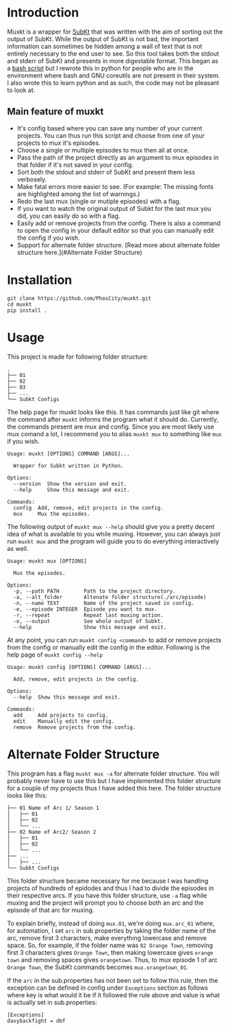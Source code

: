 # Introduction

Muxkt is a wrapper for [SubKt](https://github.com/Myaamori/SubKt) that was written with the aim of sorting out the output of SubKt. While the output of SubKt is not bad, the important information can sometimes be hidden among a wall of text that is not entirely necessary to the end user to see. So this tool takes both the stdout and stderr of SubKt and presents in more digestable format. This began as a [bash script](https://github.com/PhosCity/muxsh) but I rewrote this in python for people who are in the environment where bash and GNU coreutils are not present in their system. I also wrote this to learn python and as such, the code may not be pleasant to look at.

## Main feature of muxkt

* It's config based where you can save any number of your current projects. You can thus run this script and choose from one of your projects to mux it's episodes.
* Choose a single or multiple episodes to mux then all at once.
* Pass the path of the project directly as an argument to mux episodes in that folder if it's not saved in your config.
* Sort both the stdout and stderr of SubKt and present them less verbosely.
* Make fatal errors more easier to see. (For example: The missing fonts are highlighted among the list of warnings.)
* Redo the last mux (single or mutiple episodes) with a flag.
* If you want to watch the original output of Subkt for the last mux you did, you can easily do so with a flag.
* Easily add or remove projects from the config. There is also a command to open the config in your default editor so that you can manually edit the config if you wish.
* Support for alternate folder structure. [Read more about alternate folder structure here.](#Alternate Folder Structure)

# Installation

```
git clone https://github.com/PhosCity/muxkt.git
cd muxkt
pip install .
```

# Usage
This project is made for following folder structure:
```
.
├── 01
├── 02
├── 03
├── ...
└── Subkt Configs
```

The help page for muxkt looks like this. It has commands just like git where the command after `muxkt` informs the program what it should do. Currently, the commands present are mux and config. Since you are most likely use mux comand a lot, I recommend you to alias `muxkt mux` to something like `mux` if you wish.

```
Usage: muxkt [OPTIONS] COMMAND [ARGS]...

  Wrapper for Subkt written in Python.

Options:
  --version  Show the version and exit.
  --help     Show this message and exit.

Commands:
  config  Add, remove, edit projects in the config.
  mux     Mux the episodes.
```

The following output of `muxkt mux --help` should give you a pretty decent idea of what is available to you while muxing. However, you can always just run `muxkt mux` and the program will guide you to do everything interactively as well.
```
Usage: muxkt mux [OPTIONS]

  Mux the episodes.

Options:
  -p, --path PATH        Path to the project directory.
  -a, --alt_folder       Altenate folder structure(./arc/episode)
  -n, --name TEXT        Name of the project saved in config.
  -e, --episode INTEGER  Episode you want to mux.
  -r, --repeat           Repeat last muxing action.
  -o, --output           See whole output of Subkt.
  --help                 Show this message and exit.
```

At any point, you can run `muxkt config <command>` to add or remove projects from the config or manually edit the config in the editor. Following is the help page of `muxkt config --help`
```
Usage: muxkt config [OPTIONS] COMMAND [ARGS]...

  Add, remove, edit projects in the config.

Options:
  --help  Show this message and exit.

Commands:
  add     Add projects to config.
  edit    Manually edit the config.
  remove  Remove projects from the config.
```

# Alternate Folder Structure
This program has a flag `muxkt mux -a` for alternate folder structure. You will probably never have to use this but I have implemented this folder structure for a couple of my projects thus I have added this here. The folder structure looks like this:
```.
├── 01 Name of Arc 1/ Season 1
│   ├── 01
│   ├── 02
│   └── ...
├── 02 Name of Arc2/ Season 2
│   ├── 01
│   ├── 02
│   └── ...
├── ...
│   ├── ...
└── Subkt Configs
```
This folder structure became necessary for me because I was handling projects of hundreds of epidodes and thus I had to divide the episodes in their respective arcs. If you have this folder structure, use `-a` flag while muxing and the project will prompt you to choose both an arc and the episode of that arc for muxing.

To explain briefly, instead of doing `mux.01`, we're doing `mux.arc_01` where, for automation, I set `arc` in sub.properties by taking the folder name of the arc, remove first 3 characters, make everything lowercase and remove space. So, for example, if the folder name was `02 Orange Town`, removing first 3 characters gives `Orange Town`, then making lowercase gives `orange town` and removing spaces gives `orangetown`. Thus, to mux episode 1 of arc `Orange Town`, the SubKt commands becomes `mux.orangetown_01`.

If the `arc` in the sub.properties has not been set to follow this rule, then the exception can be defined in config under `Exceptions` section as follows where key is what would it be if it followed the rule above and value is what is actually set in sub.properties:

```
[Exceptions]
davybackfight = dbf
```
